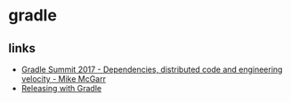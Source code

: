 # gradle


## links
* [Gradle Summit 2017 - Dependencies, distributed code and engineering velocity - Mike McGarr](https://youtu.be/k_mPS_1JpXM)
* [Releasing with Gradle](https://youtu.be/f-9hzWy21jo)


